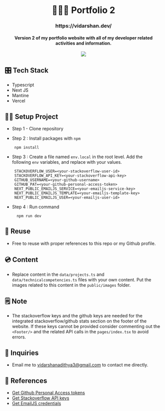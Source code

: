 
<h1 align="center">👨🏻‍💻 Portfolio 2</h1>


<h3 align="center">
  https://vidarshan.dev/
</h3>

<h4 align="center">
Version 2 of my portfolio website with all of my developer related activities and information.
</h4>


<div align="center">
<img  src="https://therealsujitk-vercel-badge.vercel.app/?app=vercel.com/vidarshanadithya/" />
</div>

## 🎛️ Tech Stack
- Typescript
- Next JS
- Mantine
- Vercel

## 👷‍♂️ Setup Project

- Step 1 - Clone repository
    
- Step 2 : Install packages with `npm`

       npm install
       
- Step 3 : Create a file named `env.local` in the root level. Add the following `env` variables, and replace with your values.


       STACKOVERFLOW_USER=<your-stackoverflow-user-id>
       STACKOVERFLOW_API_KEY=<your-stackoverflow-api-key>
       GITHUB_USERNAME=<your-github-username>
       GITHUB_PAT=<your-github-personal-access-token>
       NEXT_PUBLIC_EMAILJS_SERVICE=<your-emailjs-service-key>
       NEXT_PUBLIC_EMAILJS_TEMPLATE=<your-emailjs-template-key>
       NEXT_PUBLIC_EMAILJS_USER=<your-emailjs-user-id>
       
       
- Step 4 : Run command
  
        npm run dev
        
## 🔄 Reuse
- Free to reuse with proper references to this repo or my Github profile.
        
## 💿 Content
- Replace content in the `data/projects.ts` and `data/technicalcompetencies.ts` files with your own content. Put the images related to this content in the `public/images` folder.
        
## 🗒️ Note
- The stackoverflow keys and the github keys are needed for the integrated stackoverflow/github stats section on the footer of the website. If these keys cannot be provided consider commenting out the `<Footer/>` and the related API calls in the `pages/index.tsx` to avoid errors.

## 💬 Inquiries
- Email me to vidarshanadithya3@gmail.com to contact me directly.

## 🔗 References
- [Get Github Personal Access tokens](https://docs.github.com/en/authentication/keeping-your-account-and-data-secure/creating-a-personal-access-token)
- [Get Stackoverflow API keys](https://api.stackexchange.com/)
- [Get EmailJS credentials](https://www.emailjs.com/docs/tutorial/overview/)
